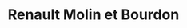 ---
title: "Renault Molin et Bourdon"
url: /hermanville-sur-mer/renault-molin-et-bourdon/
shop: réparation de voitures
---